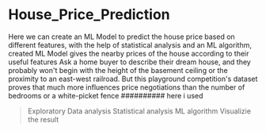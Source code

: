 # House_Price_Prediction
Here we can create an ML Model to predict the house price based on different features, with the help of statistical analysis and an ML algorithm, created ML Model gives the nearby prices  of the house according to their useful features 
Ask a home buyer to describe their dream house, and they probably won't begin with the height of the basement ceiling or the proximity to an east-west railroad. But this playground competition's dataset proves that much more influences price negotiations than the number of bedrooms or a white-picket fence
##########
here i used 
>Exploratory Data analysis
>Statistical analysis 
>ML algorithm
>Visualizie the result 
